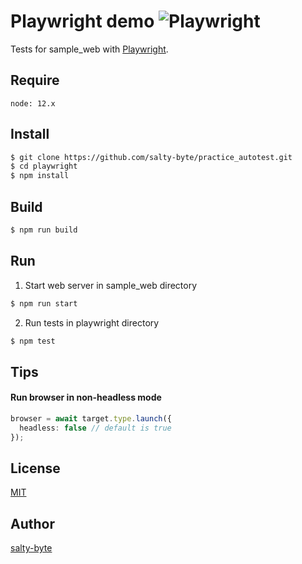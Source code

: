 Playwright demo ![Playwright](https://github.com/salty-byte/practice_autotest/workflows/playwright/badge.svg)
========
Tests for sample_web with [Playwright](https://github.com/microsoft/playwright).

## Require

```
node: 12.x
```

## Install

```sh
$ git clone https://github.com/salty-byte/practice_autotest.git
$ cd playwright
$ npm install
```

## Build

```sh
$ npm run build
```

## Run

1. Start web server in sample_web directory
```sh
$ npm run start
```

2. Run tests in playwright directory
```sh
$ npm test
```

## Tips

#### Run browser in non-headless mode
```typescript
browser = await target.type.launch({
  headless: false // default is true
});
```

## License

[MIT](https://github.com/salty-byte/practice_autotest/blob/master/LICENSE)

## Author

[salty-byte](https://github.com/salty-byte/)
